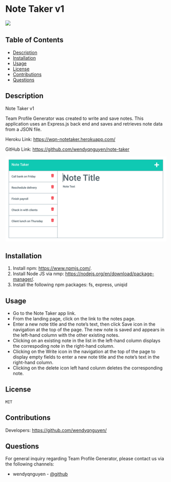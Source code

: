 # Note Taker v1


<p><img src="https://img.shields.io/badge/license-MIT-blue"></p>
  

## Table of Contents 

* [Description](#description)
* [Installation](#installation)
* [Usage](#usage)
* [License](#license)
* [Contributions](#contributions)
* [Questions](#questions)

## Description 
Note Taker v1

Team Profile Generator was created to write and save notes. This application uses an Express.js back end and saves and retrieves note data from a JSON file.

Heroku Link: https://wqn-notetaker.herokuapp.com/

GitHub Link: https://github.com/wendyqnguyen/note-taker

<p align="center"><img src="screenshot.jpeg"></p>

## Installation 

1) Install npm: https://www.npmjs.com/. 
2) Install Node JS via nmp: https://nodejs.org/en/download/package-manager/. 
3) Install the following npm packages: fs, express, uniqid

## Usage 

- Go to the Note Taker app link.
- From the landing page, click on the link to the notes page.
- Enter a new note title and the note’s text, then click Save icon in the navigation at the top of the page. The new note is saved and appears in the left-hand column with the other existing notes.
- Clicking on an existing note in the list in the left-hand column displays the correspoding note in the right-hand column.
- Clicking on the Write icon in the navigation at the top of the page to display empty fields to enter a new note title and the note’s text in the right-hand column.
- Clicking on the delete icon left hand colunm deletes the corresponding note.

## License 
    MIT



## Contributions 

Developers: https://github.com/wendyqnguyen/


## Questions 

For general inquiry regarding Team Profile Generator, please contact us via the following channels: 

- wendyqnguyen - [@github](https://github.com/wendyqnguyen/)

